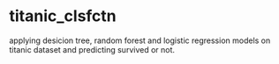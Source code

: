 # titanic_clsfctn
applying desicion tree, random forest and logistic regression models on titanic dataset and predicting survived or not.
